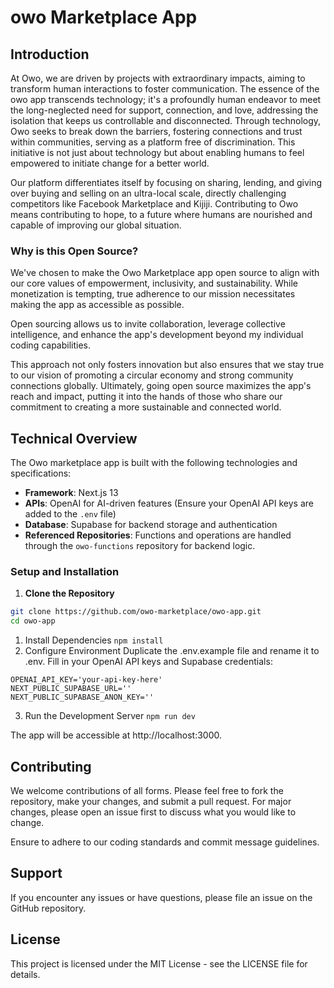 # owo Marketplace App

## Introduction

At Owo, we are driven by projects with extraordinary impacts, aiming to transform human interactions to foster communication. The essence of the owo app transcends technology; it's a profoundly human endeavor to meet the long-neglected need for support, connection, and love, addressing the isolation that keeps us controllable and disconnected. Through technology, Owo seeks to break down the barriers, fostering connections and trust within communities, serving as a platform free of discrimination. This initiative is not just about technology but about enabling humans to feel empowered to initiate change for a better world.

Our platform differentiates itself by focusing on sharing, lending, and giving over buying and selling on an ultra-local scale, directly challenging competitors like Facebook Marketplace and Kijiji. Contributing to Owo means contributing to hope, to a future where humans are nourished and capable of improving our global situation.

### Why is this Open Source?

We've chosen to make the Owo Marketplace app open source to align with our core values of empowerment, inclusivity, and sustainability. While monetization is tempting, true adherence to our mission necessitates making the app as accessible as possible.

Open sourcing allows us to invite collaboration, leverage collective intelligence, and enhance the app's development beyond my individual coding capabilities.

This approach not only fosters innovation but also ensures that we stay true to our vision of promoting a circular economy and strong community connections globally. Ultimately, going open source maximizes the app's reach and impact, putting it into the hands of those who share our commitment to creating a more sustainable and connected world.


## Technical Overview

The Owo marketplace app is built with the following technologies and specifications:

- **Framework**: Next.js 13
- **APIs**: OpenAI for AI-driven features (Ensure your OpenAI API keys are added to the `.env` file)
- **Database**: Supabase for backend storage and authentication
- **Referenced Repositories**: Functions and operations are handled through the `owo-functions` repository for backend logic.

### Setup and Installation

1. **Clone the Repository**

```bash
git clone https://github.com/owo-marketplace/owo-app.git
cd owo-app
```


1. Install Dependencies
`npm install`
2. Configure Environment
Duplicate the .env.example file and rename it to .env. Fill in your OpenAI API keys and Supabase credentials:
```
OPENAI_API_KEY='your-api-key-here'
NEXT_PUBLIC_SUPABASE_URL=''
NEXT_PUBLIC_SUPABASE_ANON_KEY=''
```

3. Run the Development Server
`npm run dev`

The app will be accessible at http://localhost:3000.

## Contributing
We welcome contributions of all forms. Please feel free to fork the repository, make your changes, and submit a pull request. For major changes, please open an issue first to discuss what you would like to change.

Ensure to adhere to our coding standards and commit message guidelines.

## Support
If you encounter any issues or have questions, please file an issue on the GitHub repository.

## License
This project is licensed under the MIT License - see the LICENSE file for details.




